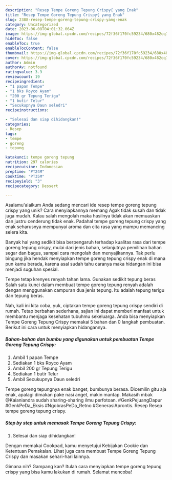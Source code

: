 ```yaml
---
description: "Resep Tempe Goreng Tepung Crispy{ yang Enak"
title: "Resep Tempe Goreng Tepung Crispy{ yang Enak"
slug: 2388-resep-tempe-goreng-tepung-crispy-yang-enak
category: Uncategorized
date: 2023-06-08T04:01:32.064Z
image: https://img-global.cpcdn.com/recipes/72f36f170fc59234/680x482cq70/tempe-goreng-tepung-crispy-foto-resep-utama.jpg
hideToc: false
enableToc: true
enableTocContent: false
thumbnail: https://img-global.cpcdn.com/recipes/72f36f170fc59234/680x482cq70/tempe-goreng-tepung-crispy-foto-resep-utama.jpg
cover: https://img-global.cpcdn.com/recipes/72f36f170fc59234/680x482cq70/tempe-goreng-tepung-crispy-foto-resep-utama.jpg
author: Admin
authorAv: notfound
ratingvalue: 3.9
reviewcount: 19
recipeingredient:
- "1 papan Tempe"
- "1 bks Royco Ayam"
- "200 gr Tepung Terigu"
- "1 butir Telur"
- "Secukupnya Daun seledri"
recipeinstructions:

- "Selesai dan siap dihidangkan!"
categories:
- Resep
tags:
- tempe
- goreng
- tepung

katakunci: tempe goreng tepung 
nutrition: 297 calories
recipecuisine: Indonesian
preptime: "PT24M"
cooktime: "PT35M"
recipeyield: "3"
recipecategory: Dessert

---
```



Asalamu'alaikum Anda sedang mencari ide resep tempe goreng tepung crispy yang unik? Cara menyiapkannya memang Agak tidak susah dan tidak juga mudah. Kalau salah mengolah maka hasilnya tidak akan memuaskan dan justru cenderung tidak enak. Padahal tempe goreng tepung crispy yang enak seharusnya mempunyai aroma dan cita rasa yang mampu memancing selera kita.


Banyak hal yang sedikit bisa berpengaruh terhadap kualitas rasa dari tempe goreng tepung crispy, mulai dari jenis bahan, selanjutnya pemilihan bahan segar dan bagus, sampai cara mengolah dan menyajikannya. Tak perlu bingung jika hendak menyiapkan tempe goreng tepung crispy enak di mana pun kamu berada, karena asal sudah tahu caranya maka hidangan ini bisa menjadi suguhan spesial.

Tempe tetap krenyes renyah tahan lama. Gunakan sedikit tepung beras Salah satu kunci dalam membuat tempe goreng tepung renyah adalah dengan menggunakan campuran dua jenis tepung. Itu adalah tepung terigu dan tepung beras.


Nah, kali ini kita coba, yuk, ciptakan tempe goreng tepung crispy sendiri di rumah. Tetap berbahan sederhana, sajian ini dapat memberi manfaat untuk membantu menjaga kesehatan tubuhmu sekeluarga. Anda bisa menyiapkan Tempe Goreng Tepung Crispy memakai 5 bahan dan 0 langkah pembuatan. Berikut ini cara untuk menyiapkan hidangannya.

<!--inarticleads1-->

##### Bahan-bahan dan bumbu yang digunakan untuk pembuatan Tempe Goreng Tepung Crispy:

1. Ambil 1 papan Tempe
1. Sediakan 1 bks Royco Ayam
1. Ambil 200 gr Tepung Terigu
1. Sediakan 1 butir Telur
1. Ambil Secukupnya Daun seledri


Tempe goreng tepungnya enak banget, bumbunya berasa. Dicemilin gitu aja enak, apalagi dimakan pake nasi anget, makin mantap. Makasih mbak @Kaianiandra sudah sharing-sharing ilmu perfotoan. #GenkPejuangDapur #GenkPeDa_Eksis #NgobrasPeDa_Retno #GenerasiAprontis. Resep Resep tempe goreng tepung crispy. 

<!--inarticleads2-->

##### Step by step untuk memasak Tempe Goreng Tepung Crispy:


1. Selesai dan siap dihidangkan!

Dengan memakai Cookpad, kamu menyetujui Kebijakan Cookie dan Ketentuan Pemakaian. Lihat juga cara membuat Tempe Goreng Tepung Crispy dan masakan sehari-hari lainnya. 

Gimana nih? Gampang kan? Itulah cara menyiapkan tempe goreng tepung crispy yang bisa kamu lakukan di rumah. Selamat mencoba!
